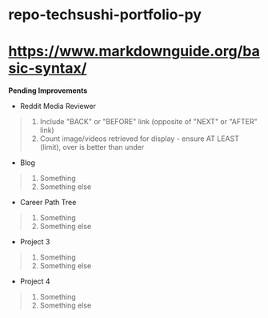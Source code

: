 # repo-techsushi-portfolio-py
#
# https://www.markdownguide.org/basic-syntax/

**Pending Improvements**
* Reddit Media Reviewer

>
> 1. Include "BACK" or "BEFORE" link (opposite of "NEXT" or "AFTER" link)
> 2. Count image/videos retrieved for display - ensure AT LEAST (limit), over is better than under
>

* Blog

>
> 1. Something
> 2. Something else
>

* Career Path Tree

>
> 1. Something
> 2. Something else
>

* Project 3

>
> 1. Something
> 2. Something else
>

* Project 4

>
> 1. Something
> 2. Something else
>
